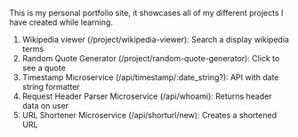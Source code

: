 This is my personal portfolio site, it showcases all of my different projects I have created while learning.
1. Wikipedia viewer (/project/wikipedia-viewer): Search a display wikipedia terms
2. Random Quote Generator (/project/random-quote-generator): Click to see a quote
3. Timestamp Microservice (/api/timestamp/:date_string?): API with date string formatter
4. Request Header Parser Microservice (/api/whoami): Returns header data on user
5. URL Shortener Microservice (/api/shorturl/new): Creates a shortened URL 
